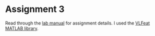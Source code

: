 # Assignment 3

Read through the [lab manual](a3.pdf) for assignment details. I used the 
[VLFeat MATLAB library](https://www.vlfeat.org/).

